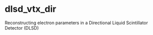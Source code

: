 # dlsd_vtx_dir
Reconstructing electron parameters in a Directional Liquid Scintillator Detector (DLSD)
